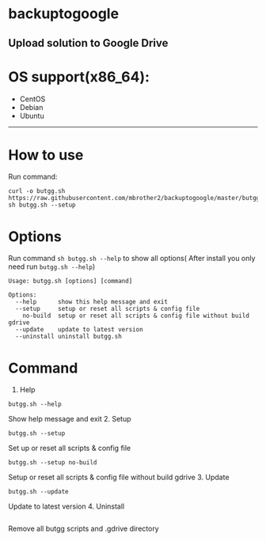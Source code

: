 # backuptogoogle
Upload solution to Google Drive
---
# OS support(x86_64):
- CentOS
- Debian
- Ubuntu
---
# How to use
Run command:
```
curl -o butgg.sh https://raw.githubusercontent.com/mbrother2/backuptogoogle/master/butgg.sh
sh butgg.sh --setup
```
# Options
Run command `sh butgg.sh --help` to show all options( After install you only need run `butgg.sh --help`)
```
Usage: butgg.sh [options] [command]

Options:
  --help      show this help message and exit
  --setup     setup or reset all scripts & config file
    no-build  setup or reset all scripts & config file without build gdrive
  --update    update to latest version
  --uninstall uninstall butgg.sh
```
# Command
1. Help
```
butgg.sh --help
```
Show help message and exit
2. Setup
```
butgg.sh --setup
```
Set up or reset all scripts & config file
```
butgg.sh --setup no-build
```
Setup or reset all scripts & config file without build gdrive
3. Update
```
butgg.sh --update
```
Update to latest version
4. Uninstall
```
```
Remove all butgg scripts and .gdrive directory
